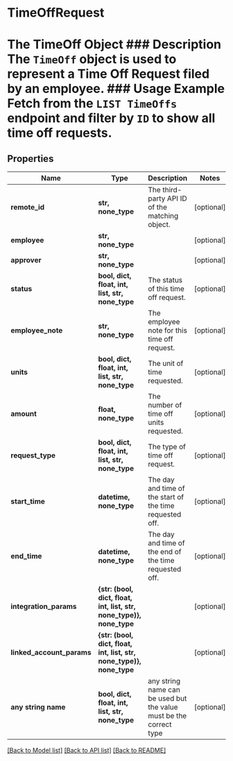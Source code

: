 # TimeOffRequest

# The TimeOff Object ### Description The `TimeOff` object is used to represent a Time Off Request filed by an employee.  ### Usage Example Fetch from the `LIST TimeOffs` endpoint and filter by `ID` to show all time off requests.

## Properties
Name | Type | Description | Notes
------------ | ------------- | ------------- | -------------
**remote_id** | **str, none_type** | The third-party API ID of the matching object. | [optional] 
**employee** | **str, none_type** |  | [optional] 
**approver** | **str, none_type** |  | [optional] 
**status** | **bool, dict, float, int, list, str, none_type** | The status of this time off request. | [optional] 
**employee_note** | **str, none_type** | The employee note for this time off request. | [optional] 
**units** | **bool, dict, float, int, list, str, none_type** | The unit of time requested. | [optional] 
**amount** | **float, none_type** | The number of time off units requested. | [optional] 
**request_type** | **bool, dict, float, int, list, str, none_type** | The type of time off request. | [optional] 
**start_time** | **datetime, none_type** | The day and time of the start of the time requested off. | [optional] 
**end_time** | **datetime, none_type** | The day and time of the end of the time requested off. | [optional] 
**integration_params** | **{str: (bool, dict, float, int, list, str, none_type)}, none_type** |  | [optional] 
**linked_account_params** | **{str: (bool, dict, float, int, list, str, none_type)}, none_type** |  | [optional] 
**any string name** | **bool, dict, float, int, list, str, none_type** | any string name can be used but the value must be the correct type | [optional]

[[Back to Model list]](../README.md#documentation-for-models) [[Back to API list]](../README.md#documentation-for-api-endpoints) [[Back to README]](../README.md)


